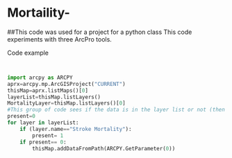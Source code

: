 # Mortaility-
##This code was used for a project for a python class
This code experiments with three ArcPro tools. 

Code example

```python


import arcpy as ARCPY
aprx=arcpy.mp.ArcGISProject("CURRENT")
thisMap=aprx.listMaps()[0]
layerList=thisMap.listLayers()
MortalityLayer=thisMap.listLayers()[0]
#This group of code sees if the data is in the layer list or not (then it is added if it is not there). 
present=0
for layer in layerList:
    if (layer.name=="Stroke Mortality"):
        present= 1
    if present== 0:
        thisMap.addDataFromPath(ARCPY.GetParameter(0))
```
